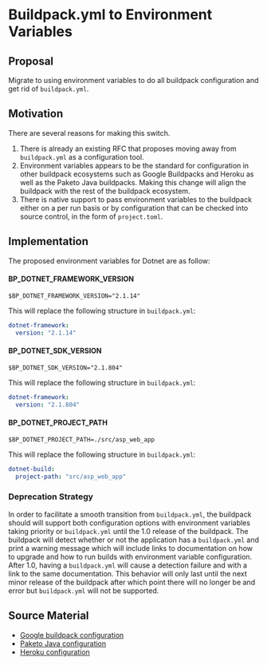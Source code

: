 # Buildpack.yml to Environment Variables

## Proposal

Migrate to using environment variables to do all buildpack configuration and
get rid of `buildpack.yml`.

## Motivation

There are several reasons for making this switch.
1. There is already an existing RFC that proposes moving away from
   `buildpack.yml` as a configuration tool.
1. Environment variables appears to be the standard for configuration in other
   buildpack ecosystems such as Google Buildpacks and Heroku as well as the
   Paketo Java buildpacks. Making this change will align the buildpack with the
   rest of the buildpack ecosystem.
1. There is native support to pass environment variables to the buildpack
   either on a per run basis or by configuration that can be checked into
   source control, in the form of `project.toml`.

## Implementation
The proposed environment variables for Dotnet are as follow:

#### BP_DOTNET_FRAMEWORK_VERSION
```shell
$BP_DOTNET_FRAMEWORK_VERSION="2.1.14"
```
This will replace the following structure in `buildpack.yml`:
```yaml
dotnet-framework:
  version: "2.1.14"
```

#### BP_DOTNET_SDK_VERSION
```shell
$BP_DOTNET_SDK_VERSION="2.1.804"
```
This will replace the following structure in `buildpack.yml`:
```yaml
dotnet-framework:
  version: "2.1.804"
```

#### BP_DOTNET_PROJECT_PATH
```shell
$BP_DOTNET_PROJECT_PATH=./src/asp_web_app
```
This will replace the following structure in `buildpack.yml`:
```yaml
dotnet-build:
  project-path: "src/asp_web_app"
```

### Deprecation Strategy
In order to facilitate a smooth transition from `buildpack.yml`, the buildpack
should will support both configuration options with environment variables
taking priority or `buildpack.yml` until the 1.0 release of the buildpack. The
buildpack will detect whether or not the application has a `buildpack.yml` and
print a warning message which will include links to documentation on how to
upgrade and how to run builds with environment variable configuration. After
1.0, having a `buildpack.yml` will cause a detection failure and with a link to
the same documentation. This behavior will only last until the next minor
release of the buildpack after which point there will no longer be and error
but `buildpack.yml` will not be supported.

## Source Material
* [Google buildpack configuration](https://github.com/GoogleCloudPlatform/buildpacks#language-idiomatic-configuration-options)
* [Paketo Java configuration](https://paketo.io/docs/buildpacks/language-family-buildpacks/java)
* [Heroku configuration](https://github.com/heroku/java-buildpack#customizing)
